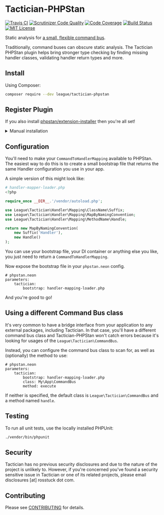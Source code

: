 # Tactician-PHPStan

[![Travis CI](https://api.travis-ci.org/thephpleague/tactician-phpstan.svg?branch=master)](https://travis-ci.org/thephpleague/tactician-phpstan)
[![Scrutinizer Code Quality](https://scrutinizer-ci.com/g/thephpleague/tactician-phpstan/badges/quality-score.png?b=master)](https://scrutinizer-ci.com/g/thephpleague/tactician-phpstan/?branch=master)
[![Code Coverage](https://scrutinizer-ci.com/g/thephpleague/tactician-phpstan/badges/coverage.png?b=master)](https://scrutinizer-ci.com/g/thephpleague/tactician-phpstan/?branch=master)
[![Build Status](https://scrutinizer-ci.com/g/thephpleague/tactician-phpstan/badges/build.png?b=master)](https://scrutinizer-ci.com/g/thephpleague/tactician-phpstan/build-status/master)
[![MIT License](https://img.shields.io/badge/license-MIT-brightgreen.svg)](https://github.com/thephpleague/tactician-phpstan/blob/master/LICENSE)

Static analysis for [a small, flexible command bus](https://github.com/thephpleague/tactician).

Traditionally, command buses can obscure static analysis. The Tactician PHPStan plugin helps bring stronger type checking by finding missing handler classes, validating handler return types and more.

## Install

Using Composer:

```sh
composer require --dev league/tactician-phpstan
```

## Register Plugin

If you also install [phpstan/extension-installer](https://github.com/phpstan/extension-installer) then you're all set!

<details>
  <summary>Manual installation</summary>

If you don't want to use `phpstan/extension-installer`, include extension.neon in your project's PHPStan config:

```yaml
includes:
    - vendor/league/tactician-phpstan/extension.neon
```
</details>

## Configuration
You'll need to make your `CommandToHandlerMapping` available to PHPStan. The easiest way to do this is to create a small bootstrap file that returns the same Handler configuration you use in your app. 

A simple version of this might look like:

```php
# handler-mapper-loader.php
<?php

require_once __DIR__.'/vendor/autoload.php';

use League\Tactician\Handler\Mapping\ClassName\Suffix;
use League\Tactician\Handler\Mapping\MapByNamingConvention;
use League\Tactician\Handler\Mapping\MethodName\Handle;

return new MapByNamingConvention(
    new Suffix('Handler'),
    new Handle()
);
```

You can use your bootstrap file, your DI container or anything else you like, you just need to return a `CommandToHandlerMapping`.

Now expose the bootstrap file in your `phpstan.neon` config. 

```neon
# phpstan.neon
parameters:
    tactician:
        bootstrap: handler-mapping-loader.php
```

And you're good to go!

## Using a different Command Bus class

It's very common to have a bridge interface from your application to any external packages, including Tactician. In that case, you'll have a different command bus class and Tactician-PHPStan won't catch errors because it's looking for usages of the `League\Tactician\CommandBus`.

Instead, you can configure the command bus class to scan for, as well as (optionally) the method to use:

```neon
# phpstan.neon
parameters:
    tactician:
        bootstrap: handler-mapping-loader.php
        class: My\App\CommandBus
        method: execute
```

If neither is specified, the default class is `League\Tactician\CommandBus` and a method named `handle`.

## Testing
To run all unit tests, use the locally installed PHPUnit:

```sh
./vendor/bin/phpunit
```

## Security
Tactician has no previous security disclosures and due to the nature of the project is unlikely to. However, if you're concerned you've found a security sensitive issue in Tactician or one of its related projects, please email disclosures [at] rosstuck dot com.

## Contributing

Please see [CONTRIBUTING](CONTRIBUTING.md) for details.

